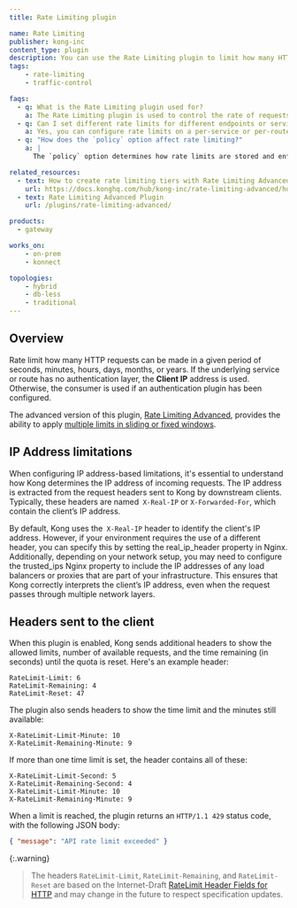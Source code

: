 ```yaml
---
title: Rate Limiting plugin

name: Rate Limiting
publisher: kong-inc
content_type: plugin
description: You can use the Rate Limiting plugin to limit how many HTTP requests can be made in a given period of seconds, minutes, hours, days, months, or years.
tags:
    - rate-limiting
    - traffic-control

faqs:
  - q: What is the Rate Limiting plugin used for?
    a: The Rate Limiting plugin is used to control the rate of requests that clients can make to your services. It helps prevent abuse and ensures fair usage by limiting the number of requests a client can make in a given time period.
  - q: Can I set different rate limits for different endpoints or services?
    a: Yes, you can configure rate limits on a per-service or per-route basis by applying the Rate Limiting plugin to specific services or routes in Kong.
  - q: "How does the `policy` option affect rate limiting?"
    a: |
      The `policy` option determines how rate limits are stored and enforced. The `local` policy uses Kong’s in-memory storage, while the `redis` policy uses Redis, which is useful for distributed setups where rate limiting needs to be consistent across multiple Kong data plane nodes.

related_resources:
  - text: How to create rate limiting tiers with Rate Limiting Advanced
    url: https://docs.konghq.com/hub/kong-inc/rate-limiting-advanced/how-to/
  - text: Rate Limiting Advanced Plugin
    url: /plugins/rate-limiting-advanced/

products:
  - gateway

works_on:
    - on-prem
    - konnect

topologies:
    - hybrid
    - db-less
    - traditional
---
```


## Overview

Rate limit how many HTTP requests can be made in a given period of seconds, minutes, hours, days, months, or years.
If the underlying service or route has no authentication layer,
the **Client IP** address is used. Otherwise, the consumer is used if an
authentication plugin has been configured.

The advanced version of this plugin, [Rate Limiting Advanced](https://docs.konghq.com/hub/kong-inc/rate-limiting-advanced/), provides the ability to apply
[multiple limits in sliding or fixed windows](https://docs.konghq.com/hub/kong-inc/rate-limiting-advanced/#multi-limits-windows).



## IP Address limitations 

When configuring IP address-based limitations, it's essential to understand how Kong determines the IP address of incoming requests. The IP address is extracted from the request headers sent to Kong by downstream clients. Typically, these headers are named` X-Real-IP` or `X-Forwarded-For`, which contain the client’s IP address.

By default, Kong uses the` X-Real-IP` header to identify the client's IP address. However, if your environment requires the use of a different header, you can specify this by setting the real_ip_header property in Nginx. Additionally, depending on your network setup, you may need to configure the trusted_ips Nginx property to include the IP addresses of any load balancers or proxies that are part of your infrastructure. This ensures that Kong correctly interprets the client’s IP address, even when the request passes through multiple network layers.


## Headers sent to the client

When this plugin is enabled, Kong sends additional headers
to show the allowed limits, number of available requests,
and the time remaining (in seconds) until the quota is reset. Here's an example header:

```
RateLimit-Limit: 6
RateLimit-Remaining: 4
RateLimit-Reset: 47
```

The plugin also sends headers to show the time limit and the minutes still available:

```
X-RateLimit-Limit-Minute: 10
X-RateLimit-Remaining-Minute: 9
```

If more than one time limit is set, the header contains all of these:

```
X-RateLimit-Limit-Second: 5
X-RateLimit-Remaining-Second: 4
X-RateLimit-Limit-Minute: 10
X-RateLimit-Remaining-Minute: 9
```

When a limit is reached, the plugin returns an `HTTP/1.1 429` status code, with the following JSON body:

```json
{ "message": "API rate limit exceeded" }
```

{:.warning}
> The headers `RateLimit-Limit`, `RateLimit-Remaining`, and `RateLimit-Reset` are based on the Internet-Draft [RateLimit Header Fields for HTTP](https://datatracker.ietf.org/doc/draft-ietf-httpapi-ratelimit-headers/) and may change in the future to respect specification updates.



